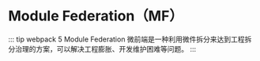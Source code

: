 # Module Federation（MF）

::: tip webpack 5 Module Federation
微前端是一种利用微件拆分来达到工程拆分治理的方案，可以解决工程膨胀、开发维护困难等问题。
:::

<!-- 参考文章：<br /> -->
<!-- <a href="https://qiankun.umijs.org/zh" target="_blank">「qiankun」 from 阿里</a><br /> -->
<!-- 一文通透讲解webpack5 module federation   https://juejin.cn/post/7048125682861703181

https://webpack.docschina.org/concepts/module-federation/

https://www.infoq.cn/article/mgilbheve0wop87vraua -->
<!-- https://www.infoq.cn/article/mgilbheve0wop87vraua  京东零售平台：前端组件资源共享与中心化管理实践 -->

